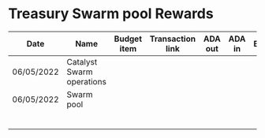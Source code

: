 # Treasury Swarm pool Rewards

<table><thead><tr><th>Date</th><th>Name</th><th data-type="select">Budget item</th><th>Transaction link</th><th>ADA out</th><th>ADA in</th><th>Balance</th></tr></thead><tbody><tr><td>06/05/2022</td><td>Catalyst Swarm operations</td><td></td><td></td><td></td><td></td><td></td></tr><tr><td>06/05/2022</td><td>Swarm pool</td><td></td><td></td><td></td><td></td><td></td></tr><tr><td></td><td></td><td></td><td></td><td></td><td></td><td></td></tr><tr><td></td><td></td><td></td><td></td><td></td><td></td><td></td></tr><tr><td></td><td></td><td></td><td></td><td></td><td></td><td></td></tr><tr><td></td><td></td><td></td><td></td><td></td><td></td><td></td></tr><tr><td></td><td></td><td></td><td></td><td></td><td></td><td></td></tr><tr><td></td><td></td><td></td><td></td><td></td><td></td><td></td></tr></tbody></table>
